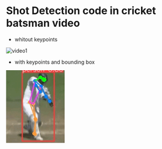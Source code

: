 <h1>Shot Detection code in cricket batsman video</h1>

<ul>

<li> 
  whitout keypoints
</li>
</ul>

![video1](https://github.com/Black-Basil-Technologies-Pvt-Ltd/cricket-animation/blob/a061d0dbe85ff83ccd8a2a611cee350b43e73917/cricket_pose_estimation/results/shot_det.gif)

<ul>
<li>
  with keypoints and bounding box
</li>
</ul>

![video2](cricket_pose_estimation/results/keypoint_shot_detection.gif)


